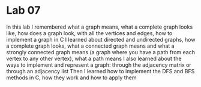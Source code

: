 # Lab 07

In this lab I remembered what a graph means, what a complete graph looks like, how does a graph look, with all the vertices and edges, how to implement a graph in C
I learned about directed and undirected graphs, how a complete graph looks, what a connected graph means and what a strongly connected graph means (a graph where you have
a path from each vertex to any other vertex), what a path means 
I also learned about the ways to implement and represent a graph: through the adjacency matrix or through an adjacency list
Then I learned how to implement the DFS and BFS methods in C, how they work and how to apply them



